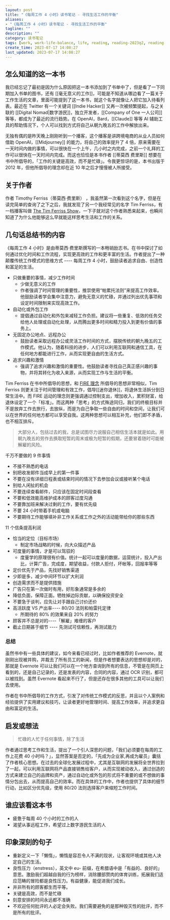 ```yaml
---
layout: post
title: "《每周工作 4 小时》读书笔记 - 寻找生活工作的平衡"
aliases:
- "《每周工作 4 小时》读书笔记 - 寻找生活工作的平衡"
tagline: ""
description: ""
category: 读书笔记
tags: [work, work-life-balance, life, reading, reading-2023q2, reading-2023]
create_time: 2023-07-17 14:08:27
last_updated: 2023-07-17 14:08:27
---
```


## 怎么知道的这一本书

我已经忘记了最初是因为什么原因把这一本书添加到了书单中了，但是看了一下同期加入书单的图书，还有 [[毫无意义的工作]]，可能是不知道从哪边看了一篇关于工作生活的文章，里面可能提到了这一本书，就这个名字就像让人把它加入待看列表。最近在 Twitter 有一个关键词 [[Indie Hacker]] 又再一次被频繁提起，与之关联的 [[Digital Nomad|数字游民]]，独立开发者，[[Company of One 一人公司]]等等，都成为了最近的流行趋势。在 OpenAI，Bard，[[Claude]] 等等 AI 辅助工具的帮助情况下，个人可以找到方式将自己从朝九晚五的工作中解放出来。

无独有偶的是昨天晚上刚刚听到一个播客，这个播客是讲跨境电商的从业人员如何借助 OpenAI，[[Midjourney]] 的能力，将自己的效率提升了 4 倍，原来需要在一天时间内做的事情，可以很快在一个上午，几小时之内完成，之前一个礼拜的工作可以很快在一天时间内完成。而这也恰恰是本书作者 [[蒂莫西 费里斯]] 想要在书中所倡导的，「工作的关键是高效，而不是忙碌」。令我更惊讶的是，本书出版于 2012 年，但他所倡导的理念却在近 10 年之后才慢慢被人所接受。

## 关于作者

作者 Timothy Ferriss（蒂莫西·费里斯） ，我虽然第一次看到这个名字，但是在读完简单的查询了之下之后，我就发现了另一个我经常见的名字 Tim Ferriss，有一档播客叫做 [The Tim Ferriss Show](https://tim.blog/podcast/)，一下子就对这个作者熟悉来起来，也瞬间知道了为什么他能够这么早就能这样思考生活和工作的关系。

## 几句话总结书的内容

《每周工作 4 小时》是由蒂莫西·费里斯撰写的一本畅销励志书。在书中探讨了如何通过优化时间和工作流程，实现更高效的工作和更丰富的生活。作者提出了一种颠覆传统工作模式的思维方式 ---- 每周工作 4 小时，鼓励读者追求自由、创造性和富足的生活。

- 只做重要的事情，减少工作时间
  - 少做无意义的工作
  - 作者强调了时间管理的重要性，推崇使用“帕累托法则”来提高工作效率。他鼓励读者学会集中注意力，避免无意义的忙碌，并通过列出优先事项和设定时间限制来实现高效工作。
- 自动化或外包工作
  - 提倡通过自动化和外包来减轻工作负担。建议将一些重复、低效的任务交给他人处理或自动化处理，从而腾出更多时间和精力投入到更有价值的事务上。
- 无固定办公地点、远程办公
  - 鼓励读者采取远程办公或灵活工作时间的方式，摆脱传统的朝九晚五的工作模式。他认为，随着科技的进步，人们可以利用互联网和通信工具，在任何地方都能进行工作，从而实现更自由的生活方式。
- 追求兴趣和激情
  - 强调了追求兴趣和激情的重要性。他鼓励读者寻找自己真正感兴趣的事物，并将其转化为收入来源，从而实现工作与生活的平衡。

Tim Ferriss 在书中所倡导的思想，和 [FIRE 理念](https://invest.einverne.info/2022/07/25/fire.html) 所倡导的思想非常相似，Tim Ferriss 则更关注于时间管理和有效工作，倡导[[迷你退休]]，将退休生活拆分到日常生活中。而 FIRE 运动的理念则更强调通过控制支出，增加收入，累积财富，给退休设定了一个「标准」。而这两种「思考」的方式殊途同归，我们的终极目标并不是放弃工作去旅行，去放纵，而是为自己争取一些自由的时间和空间，让我们可以在世界的任何地方都可以享受自我。这两种思想可以相互补充，他们即不矛盾，也不相互排斥。

> 大部分人，包括过去的我，总是试图尽力说服自己相信生活本就是如此。用朝九晚五的劳作去换取短暂的周末或极为短暂的假期，还要冒着随时可能被解雇的风险。

千万不要做的 9 件事情

- 不接不熟悉的电话
- 别把收发邮件当成早上的第一件事
- 不要在没有详细日程表或结束时间的情况下去参加会议或接听某个电话
- 别给人闲扯的机会
- 不要连续查看邮件，只应该在固定时间段查看
- 不要和低效能高维护成本的顾客过度沟通
- 不要靠加班来解决过剩的工作，要有优先级
- 不要 24 小时带着手机或电脑
- 不要期待工作能够填补非工作关系或工作之外的活动能带给你的那些东西

11 个信条提高利润

- 恰当的定位（目标市场）
  - 制定市场战略的时候，向大众描述产品
- 可度量的事情，才是可以驾驭的
  - 度量学的原理很有价值。统计一起可以度量的数据，运营统计，投入产出比，计算广告，完成度，期望收益，付款人拒付，坏帐等，回报率等等
- 定价优先于产品，先找好销售渠道
- 少即是多，减少中间环节以扩大利润
- 创造需求而不是提供措施
- 广告只在第一次做时有用，好形象通常是多余的
- 降低负面，保障正面。牺牲掉边际贡献，以确保投资安全
- 不要急于谈判，应先让对手跟自己讨价还价
- 高活跃度 VS 产出率---- 80/20 法则和帕雷托定律
  - 所期待的 80% 的效果来自 20% 的努力
- 顾客并不总是对的----「解雇」难缠的客户
- 截止日期甚于细节 ---- 先测试可信赖性，再测试能力

### 总结

虽然书中有一些具体的建议，如今来看已经过时，比如作者推荐的 Evernote，就刚刚出现被并购，并裁去了所有员工的新闻，但是作者想要表达的思想却是对的，那就是 Evernote 可以让我们可以在一个地方查询到所有的信息，不管是在网页上看到的，还是自己记录的，还是发表的内容，合同的内容，通过 OCR 识别，都可以被找到。虽然 Evernote 看起来不行了，但是还存在很多其他的工具可以让我们去使用。

作者在书中所倡导的工作方式，引发了对传统工作模式的反思，并且以个人案例和经验提供了实用建议和技巧，让读者更好地管理时间、提高工作效率，并追求更自由和富足的生活。

## 启发或想法

> 忙碌的人忙于任何事情，除了生活

作者通过思考工作和生活，提出了一个引人深思的问题，「我们必须要在每周的工作上花费 40 小时吗？」，显然答案是否定的，「先成为企业家,再成为雇员」囊括了作者核心思想。在过去的全球化发展过程中，尤其是互联网的发展将全世界拉到了一起，可以利用互联网将产品直接销售给客户，从而实现被动收入，通过创造的方式来建立自己的品牌和资产，通过自动化或外包的形式将不重要的或不想做的事情分包出去，从而提高自己的效率。而在具体的工作中，作者也提供了具体的细节行动，比如区分优先级，使用 80/20 法则选择客户来缩短工作时间。

## 谁应该看这本书

- 疲惫于每周 40 个小时的工作的人
- 渴望从事远程工作，希望过上数字游民生活的人

## 印象深刻的句子

- 重新定义一下「懒惰」，懒惰是容忍令人不满的现状，让客观环境或其他人决定自己的生活。
- 良性压力（enstress），英文中 eu- 前缀，在希腊语中是「有益的、良好的」意思。激励我们超越自我的行为榜样，消除腰部赘肉的体育训练，拓展我们适应范畴的冒险都是良性压力。有益健康，能促进我们成长。
- 并非所有的顾客都生而平等。
- 关键是高效，而不是忙碌
- 刻意安排的时间永远都不准确
- 不欢迎任何批评的人必定会失败。我们需要避免的是那种毁灭性的批评，而不是所有的批评。

